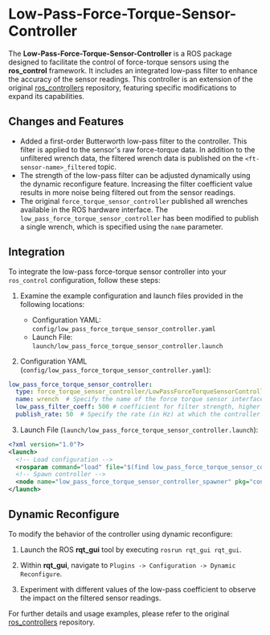 # Low-Pass-Force-Torque-Sensor-Controller

The **Low-Pass-Force-Torque-Sensor-Controller** is a ROS package designed to facilitate the control of force-torque sensors using the **ros_control** framework. It includes an integrated low-pass filter to enhance the accuracy of the sensor readings. This controller is an extension of the original [ros_controllers](https://github.com/ros-controls/ros_controllers) repository, featuring specific modifications to expand its capabilities.

## Changes and Features

- Added a first-order Butterworth low-pass filter to the controller. This filter is applied to the sensor's raw force-torque data. In addition to the unfiltered wrench data, the filtered wrench data is published on the `<ft-sensor-name>_filtered` topic.
- The strength of the low-pass filter can be adjusted dynamically using the dynamic reconfigure feature. Increasing the filter coefficient value results in more noise being filtered out from the sensor readings.
- The original `force_torque_sensor_controller` published all wrenches available in the ROS hardware interface. The `low_pass_force_torque_sensor_controller` has been modified to publish a single wrench, which is specified using the `name` parameter.

## Integration

To integrate the low-pass force-torque sensor controller into your `ros_control` configuration, follow these steps:

1. Examine the example configuration and launch files provided in the following locations:
   - Configuration YAML: `config/low_pass_force_torque_sensor_controller.yaml`
   - Launch File: `launch/low_pass_force_torque_sensor_controller.launch`

2. Configuration YAML (`config/low_pass_force_torque_sensor_controller.yaml`):

```yaml
low_pass_force_torque_sensor_controller:
  type: force_torque_sensor_controller/LowPassForceTorqueSensorController  # Specify the controller type as LowPassForceTorqueSensorController
  name: wrench  # Specify the name of the force torque sensor interface to be published
  low_pass_filter_coeff: 500 # coefficient for filter strength, higher value -> more filtering 
  publish_rate: 50  # Specify the rate (in Hz) at which the controller publishes data
```

3. Launch File (`launch/low_pass_force_torque_sensor_controller.launch`):

```xml
<?xml version="1.0"?>
<launch>
  <!-- Load configuration -->
  <rosparam command="load" file="$(find low_pass_force_torque_sensor_controller)/low_pass_force_torque_sensor_controller.yaml" />
  <!-- Spawn controller -->
  <node name="low_pass_force_torque_sensor_controller_spawner" pkg="controller_manager" type="spawner" output="screen" args="low_pass_force_torque_sensor_controller" />
</launch>
```

## Dynamic Reconfigure

To modify the behavior of the controller using dynamic reconfigure:

1. Launch the ROS **rqt_gui** tool by executing `rosrun rqt_gui rqt_gui`.

2. Within **rqt_gui**, navigate to `Plugins -> Configuration -> Dynamic Reconfigure`.

3. Experiment with different values of the low-pass coefficient to observe the impact on the filtered sensor readings.

For further details and usage examples, please refer to the original [ros_controllers](https://github.com/ros-controls/ros_controllers) repository.